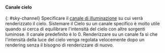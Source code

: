 
#### Canale cielo
{: #sky-channel}
Specificare il [canale di illuminazione](lights-tab.html#channel) su cui verrà renderizzato il cielo. Sistemare il Cielo su un canale specifico è molto utile quando si cerca di equilibrare l'intensità del cielo con altre sorgenti luminose. Il canale predefinito è lo 0. Renderizzare su un canale fa sì che l'intensità della luce del cielo venga regolata velocemente dopo un rendering senza il bisogno di renderizzare di nuovo.
